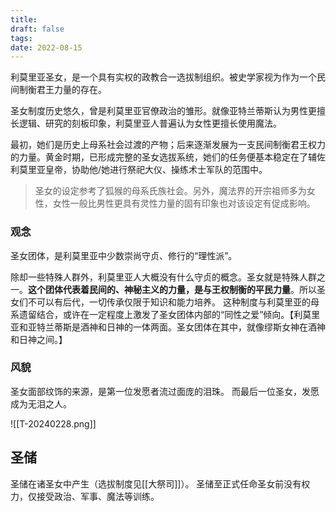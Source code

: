 ```yaml
---
title: 
draft: false
tags: 
date: 2022-08-15
---
```

利莫里亚圣女，是一个具有实权的政教合一选拔制组织。被史学家视为作为一个民间制衡君王力量的存在。


圣女制度历史悠久，曾是利莫里亚官僚政治的雏形。就像亚特兰蒂斯认为男性更擅长逻辑、研究的刻板印象，利莫里亚人普遍认为女性更擅长使用魔法。

最初，她们是历史上母系社会过渡的产物；后来逐渐发展为一支民间制衡君王权力的力量。黄金时期，已形成完整的圣女选拔系统，她们的任务便基本稳定在了辅佐利莫里亚皇帝，协助他/她进行祭祀大仪、操练术士军队的范围中。

   >圣女的设定参考了狐猴的母系氏族社会。另外，魔法界的开宗祖师多为女性，女性一般比男性更具有灵性力量的固有印象也对该设定有促成影响。

### 观念
圣女团体，是利莫里亚中少数崇尚守贞、修行的“理性派”。

除却一些特殊人群外，利莫里亚人大概没有什么守贞的概念。圣女就是特殊人群之一。**这个团体代表着民间的、神秘主义的力量，是与王权制衡的平民力量**。所以圣女们不可以有后代，一切传承仅限于知识和能力培养。
这种制度与利莫里亚的母系遗留结合，或许在一定程度上激发了圣女团体内部的“同性之爱”倾向。【利莫里亚和亚特兰蒂斯是酒神和日神的一体两面。圣女团体在其中，就像缪斯女神在酒神和日神之间。】

### 风貌
圣女面部纹饰的来源，是第一位发愿者流过面庞的泪珠。 而最后一位圣女，发愿成为无泪之人。

![[T-20240228.png]]


## 圣储
圣储在诸圣女中产生（选拔制度见[[大祭司]]）。
圣储至正式任命圣女前没有权力，仅接受政治、军事、魔法等训练。